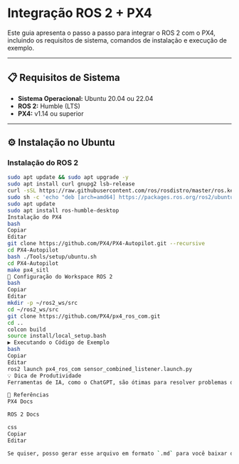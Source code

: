# Integração ROS 2 + PX4

Este guia apresenta o passo a passo para integrar o ROS 2 com o PX4, incluindo os requisitos de sistema, comandos de instalação e execução de exemplo.

---

## 📋 Requisitos de Sistema

- **Sistema Operacional:** Ubuntu 20.04 ou 22.04
- **ROS 2:** Humble (LTS)
- **PX4:** v1.14 ou superior

---

## ⚙️ Instalação no Ubuntu

### Instalação do ROS 2

```bash
sudo apt update && sudo apt upgrade -y
sudo apt install curl gnupg2 lsb-release
curl -sSL https://raw.githubusercontent.com/ros/rosdistro/master/ros.key | sudo apt-key add -
sudo sh -c 'echo "deb [arch=amd64] https://packages.ros.org/ros2/ubuntu $(lsb_release -cs) main" > /etc/apt/sources.list.d/ros2-latest.list'
sudo apt update
sudo apt install ros-humble-desktop
Instalação do PX4
bash
Copiar
Editar
git clone https://github.com/PX4/PX4-Autopilot.git --recursive
cd PX4-Autopilot
bash ./Tools/setup/ubuntu.sh
cd PX4-Autopilot
make px4_sitl
🧱 Configuração do Workspace ROS 2
bash
Copiar
Editar
mkdir -p ~/ros2_ws/src
cd ~/ros2_ws/src
git clone https://github.com/PX4/px4_ros_com.git
cd ..
colcon build
source install/local_setup.bash
▶️ Executando o Código de Exemplo
bash
Copiar
Editar
ros2 launch px4_ros_com sensor_combined_listener.launch.py
💡 Dica de Produtividade
Ferramentas de IA, como o ChatGPT, são ótimas para resolver problemas de instalação e erros de dependência. Basta copiar e colar o comando ou a mensagem de erro completa — você pode se surpreender com a precisão das respostas!

📎 Referências
PX4 Docs

ROS 2 Docs

css
Copiar
Editar

Se quiser, posso gerar esse arquivo em formato `.md` para você baixar diretamente. Deseja isso?